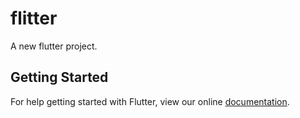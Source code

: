 # flitter

A new flutter project.

## Getting Started

For help getting started with Flutter, view our online
[documentation](http://flutter.io/).
